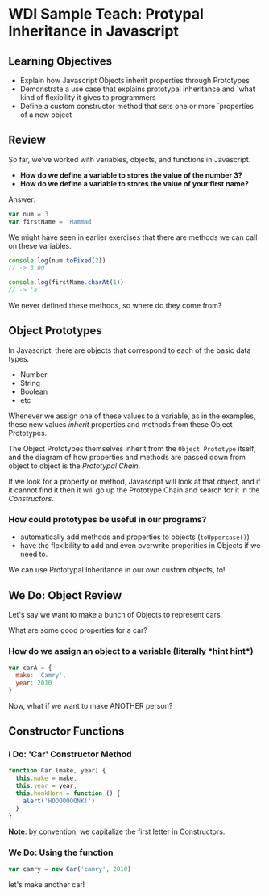 # WDI Sample Teach: Protypal Inheritance in Javascript

## Learning Objectives

- Explain how Javascript Objects inherit properties through Prototypes
- Demonstrate a use case that explains prototypal inheritance and `what kind of flexibility it gives to programmers
- Define a custom constructor method that sets one or more `properties of a new object

## Review

So far, we've worked with variables, objects, and functions in Javascript.

- **How do we define a variable to stores the value of the number 3?**
- **How do we define a variable to stores the value of your first name?**

Answer:

```js
var num = 3
var firstName = 'Hammad'
```

We might have seen in earlier exercises that there are methods we can call on these variables.

```js
console.log(num.toFixed(2))
// -> 3.00

console.log(firstName.charAt(1))
// -> 'a'
```

We never defined these methods, so where do they come from?

## Object Prototypes

In Javascript, there are objects that correspond to each of the basic data types.

- Number
- String
- Boolean
- etc

Whenever we assign one of these values to a variable, as in the examples, these new values _inherit_ properties and methods from these Object Prototypes. 

The Object Prototypes themselves inherit from the `Object Prototype` itself, and the diagram of how properties and methods are passed down from object to object is the _Prototypal Chain_.

If we look for a property or method, Javascript will look at that object, and if it cannot find it then it will go up the Prototype Chain and search for it in the _Constructors_.

### How could prototypes be useful in our programs?

- automatically add methods and properties to objects (`toUppercase()`)
- have the flexibility to add and even overwrite properities in Objects if we need to.

We can use Prototypal Inheritance in our own custom objects, to!

## We Do: Object Review

Let's say we want to make a bunch of Objects to represent cars.

What are some good properties for a car?

### How do we assign an object to a variable (literally \*hint hint\*)

```js
var carA = {
  make: 'Camry',
  year: 2010
}
```

Now, what if we want to make ANOTHER person?

## Constructor Functions

### I Do: 'Car' Constructor Method

```js
function Car (make, year) {
  this.make = make,
  this.year = year,
  this.honkHorn = function () {
    alert('HOOOOOOONK!')
  }
}
```

**Note**: by convention, we capitalize the first letter in Constructors.

### We Do: Using the function

```js
var camry = new Car('camry', 2010)
```

let's make another car!